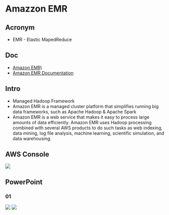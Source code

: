 # Amazzon EMR

## Acronym
* EMR - Elastic MapedReduce

## Doc
* [Amazon EMR](https://aws.amazon.com/emr/?whats-new-cards.sort-by=item.additionalFields.postDateTime&whats-new-cards.sort-order=desc)\
* [Amazon EMR Documentation](https://docs.aws.amazon.com/emr/index.html)

## Intro
* Managed Hadoop Framework
* Amazon EMR is a managed cluster platform that simplifies running big data frameworks,
  such as Apache Hadoop & Apache Spark
* Amazon EMR is a web service that makes it easy to process large amounts of data efficiently.
  Amazon EMR uses Hadoop processing combined with several AWS products to do such tasks as web
  indexing, data mining, log file analysis, machine learning, scientific simulation, and data warehousing. 

## AWS Console
[<img src="https://i.imgur.com/5hdNfnw.png">](https://i.imgur.com/5hdNfnw.png)

## PowerPoint
### 01
[<img src="https://i.imgur.com/8uYrAok.png">](https://i.imgur.com/8uYrAok.png)
[<img src="https://i.imgur.com/NCPLuim.png">](https://i.imgur.com/NCPLuim.png)
